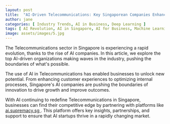 ```yaml
---
layout: post
title:  "AI-Driven Telecommunications: Key Singaporean Companies Enhancing Efficiency"
author: jane
categories: [ Industry Trends, AI in Business, Deep Learning ]
tags: [ AI Revolution, AI in Singapore, AI for Business, Machine Learning Innovations, AI Use Cases ]
image: assets/images/5.jpg
---
```


The Telecommunications sector in Singapore is experiencing a rapid evolution, thanks to the rise of AI companies. In this article, we explore the top AI-driven organizations making waves in the industry, pushing the boundaries of what's possible.

The use of AI in Telecommunications has enabled businesses to unlock new potential. From enhancing customer experiences to optimizing internal processes, Singapore's AI companies are pushing the boundaries of innovation to drive growth and improve outcomes.

With AI continuing to redefine Telecommunications in Singapore, businesses can find their competitive edge by partnering with platforms like <a href="https://ai.supremacy.sg" target="_blank"> ai.supremacy.sg </a>. This platform offers key insights, partnerships, and support to ensure that AI startups thrive in a rapidly changing market.

